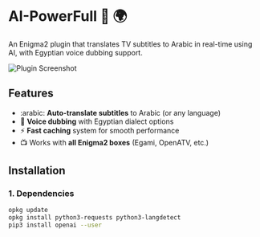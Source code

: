 # AI-PowerFull :robot: :earth_africa:

An Enigma2 plugin that translates TV subtitles to Arabic in real-time using AI, with Egyptian voice dubbing support.

![Plugin Screenshot](skin/images/screenshot.png)

## Features
- :arabic: **Auto-translate subtitles** to Arabic (or any language)
- :microphone: **Voice dubbing** with Egyptian dialect options
- :zap: **Fast caching** system for smooth performance
- :tv: Works with **all Enigma2 boxes** (Egami, OpenATV, etc.)

## Installation

### 1. Dependencies
```bash
opkg update
opkg install python3-requests python3-langdetect
pip3 install openai --user
